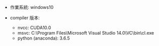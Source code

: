 - 作業系統: windows10

- compiler 版本: 

  - nvcc:  CUDA10.0
  - msvc:  C:\Program Files\Microsoft Visual Studio 14.0\VC\bin\cl.exe
  - python (anaconda): 3.6.5
